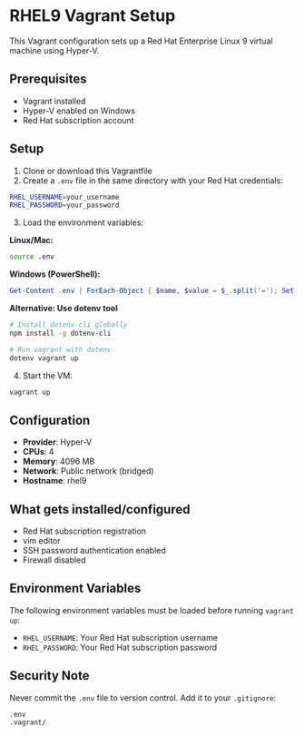 # RHEL9 Vagrant Setup

This Vagrant configuration sets up a Red Hat Enterprise Linux 9 virtual machine using Hyper-V.

## Prerequisites

- Vagrant installed
- Hyper-V enabled on Windows
- Red Hat subscription account

## Setup

1. Clone or download this Vagrantfile
2. Create a `.env` file in the same directory with your Red Hat credentials:

```bash
RHEL_USERNAME=your_username
RHEL_PASSWORD=your_password
```

3. Load the environment variables:

**Linux/Mac:**
```bash
source .env
```

**Windows (PowerShell):**
```powershell
Get-Content .env | ForEach-Object { $name, $value = $_.split('='); Set-Item -Path "env:$name" -Value $value }
```

**Alternative: Use dotenv tool**
```bash
# Install dotenv-cli globally
npm install -g dotenv-cli

# Run vagrant with dotenv
dotenv vagrant up
```

4. Start the VM:

```bash
vagrant up
```

## Configuration

- **Provider**: Hyper-V
- **CPUs**: 4
- **Memory**: 4096 MB
- **Network**: Public network (bridged)
- **Hostname**: rhel9

## What gets installed/configured

- Red Hat subscription registration
- vim editor
- SSH password authentication enabled
- Firewall disabled

## Environment Variables

The following environment variables must be loaded before running `vagrant up`:

- `RHEL_USERNAME`: Your Red Hat subscription username
- `RHEL_PASSWORD`: Your Red Hat subscription password

## Security Note

Never commit the `.env` file to version control. Add it to your `.gitignore`:

```
.env
.vagrant/
```
